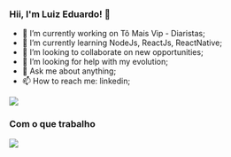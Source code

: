 ### Hii, I'm Luiz Eduardo! 👋

- 🔭 I’m currently working on Tô Mais Vip - Diaristas;
- 🌱 I’m currently learning NodeJs, ReactJs, ReactNative;
- 👯 I’m looking to collaborate on new opportunities;
- 🤔 I’m looking for help with my evolution;
- 💬 Ask me about anything;
- 📫 How to reach me: linkedin;

<div>
   <img src="https://github-readme-stats.vercel.app/api?username=lEduFranco&show_icons=true&count_private=true&title_color=2aa889&icon_color=599cab&text_color=99d1ce&bg_color=0c1014">
</div>

### Com o que trabalho

<div>
   <img src="https://github-readme-stats.vercel.app/api/top-langs/?username=lEduFranco&count_private=true&title_color=2aa889&icon_color=599cab&text_color=99d1ce&bg_color=0c1014">
</div> 



